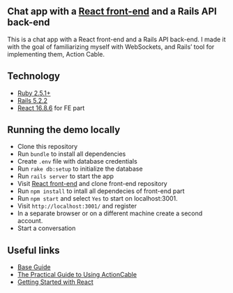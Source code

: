 ## Chat app with a [React front-end](https://github.com/leshkacore/action_cable_frontend) and a Rails API back-end

This is a chat app with a React front-end and a Rails API back-end. I made it with the goal of familiarizing myself with WebSockets, and Rails’ tool for implementing them, Action Cable.

## Technology

* [Ruby 2.5.1+](https://www.ruby-lang.org/)
* [Rails 5.2.2](http://rubyonrails.org/)
* [React 16.8.6](https://reactjs.org/) for FE part

## Running the demo locally

* Clone this repository
* Run `bundle` to install all dependencies
* Create `.env` file with database credentials
* Run `rake db:setup` to initialize the database
* Run `rails server` to start the app
* Visit [React front-end](https://github.com/leshkacore/action_cable_frontend) and clone front-end repository
* Run `npm install` to intall all dependecies of front-end part
* Run `npm start` and select `Yes` to start on localhost:3001.
* Visit `http://localhost:3001/` and register
* In a separate browser or on a different machine create a second account.
* Start a conversation

## Useful links

* [Base Guide](https://guides.rubyonrails.org/action_cable_overview.html)
* [The Practical Guide to Using ActionCable](https://hackernoon.com/the-practical-guide-to-using-actioncable-30d570d8988c)
* [Getting Started with React](https://facebook.github.io/create-react-app/docs/getting-started)
